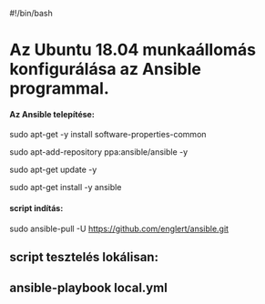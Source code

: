 #!/bin/bash

# Az Ubuntu 18.04 munkaállomás konfigurálása az Ansible programmal.

#### Az Ansible telepítése:

sudo apt-get -y install software-properties-common

sudo apt-add-repository ppa:ansible/ansible -y

sudo apt-get update -y

sudo apt-get install -y ansible

#### script indítás:

sudo ansible-pull -U https://github.com/englert/ansible.git

## script tesztelés lokálisan:
## ansible-playbook  local.yml


